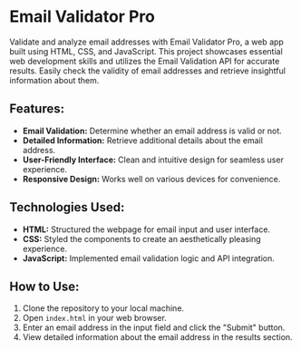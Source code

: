 # Email Validator Pro

Validate and analyze email addresses with Email Validator Pro, a web app built using HTML, CSS, and JavaScript. This project showcases essential web development skills and utilizes the Email Validation API for accurate results. Easily check the validity of email addresses and retrieve insightful information about them.

## Features:
- **Email Validation:** Determine whether an email address is valid or not.
- **Detailed Information:** Retrieve additional details about the email address.
- **User-Friendly Interface:** Clean and intuitive design for seamless user experience.
- **Responsive Design:** Works well on various devices for convenience.

## Technologies Used:
- **HTML:** Structured the webpage for email input and user interface.
- **CSS:** Styled the components to create an aesthetically pleasing experience.
- **JavaScript:** Implemented email validation logic and API integration.

## How to Use:
1. Clone the repository to your local machine.
2. Open `index.html` in your web browser.
3. Enter an email address in the input field and click the "Submit" button.
4. View detailed information about the email address in the results section.
